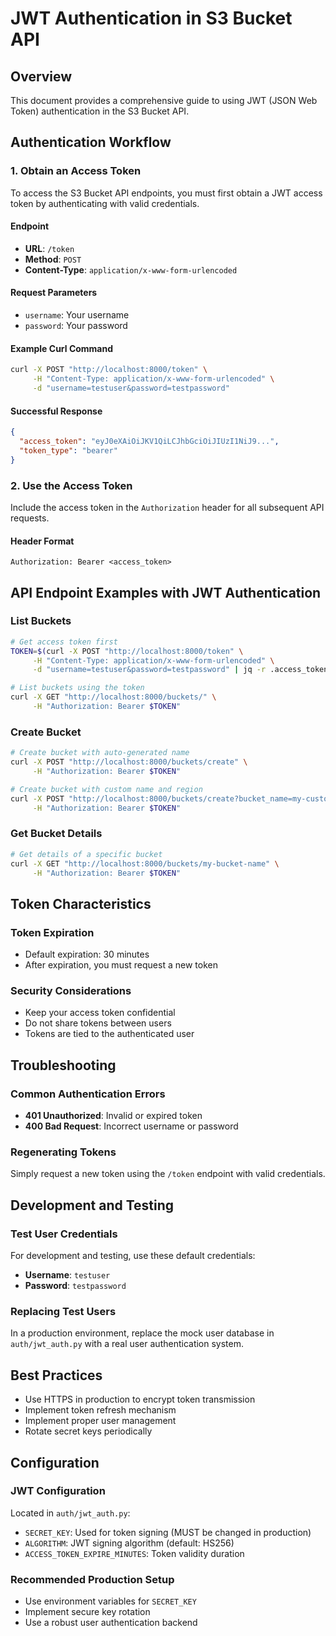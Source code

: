 # JWT Authentication in S3 Bucket API

## Overview
This document provides a comprehensive guide to using JWT (JSON Web Token) authentication in the S3 Bucket API.

## Authentication Workflow

### 1. Obtain an Access Token
To access the S3 Bucket API endpoints, you must first obtain a JWT access token by authenticating with valid credentials.

#### Endpoint
- **URL**: `/token`
- **Method**: `POST`
- **Content-Type**: `application/x-www-form-urlencoded`

#### Request Parameters
- `username`: Your username
- `password`: Your password

#### Example Curl Command
```bash
curl -X POST "http://localhost:8000/token" \
     -H "Content-Type: application/x-www-form-urlencoded" \
     -d "username=testuser&password=testpassword"
```

#### Successful Response
```json
{
  "access_token": "eyJ0eXAiOiJKV1QiLCJhbGciOiJIUzI1NiJ9...",
  "token_type": "bearer"
}
```

### 2. Use the Access Token
Include the access token in the `Authorization` header for all subsequent API requests.

#### Header Format
```
Authorization: Bearer <access_token>
```

## API Endpoint Examples with JWT Authentication

### List Buckets
```bash
# Get access token first
TOKEN=$(curl -X POST "http://localhost:8000/token" \
     -H "Content-Type: application/x-www-form-urlencoded" \
     -d "username=testuser&password=testpassword" | jq -r .access_token)

# List buckets using the token
curl -X GET "http://localhost:8000/buckets/" \
     -H "Authorization: Bearer $TOKEN"
```

### Create Bucket
```bash
# Create bucket with auto-generated name
curl -X POST "http://localhost:8000/buckets/create" \
     -H "Authorization: Bearer $TOKEN"

# Create bucket with custom name and region
curl -X POST "http://localhost:8000/buckets/create?bucket_name=my-custom-bucket&region=us-west-2" \
     -H "Authorization: Bearer $TOKEN"
```

### Get Bucket Details
```bash
# Get details of a specific bucket
curl -X GET "http://localhost:8000/buckets/my-bucket-name" \
     -H "Authorization: Bearer $TOKEN"
```

## Token Characteristics

### Token Expiration
- Default expiration: 30 minutes
- After expiration, you must request a new token

### Security Considerations
- Keep your access token confidential
- Do not share tokens between users
- Tokens are tied to the authenticated user

## Troubleshooting

### Common Authentication Errors
- **401 Unauthorized**: Invalid or expired token
- **400 Bad Request**: Incorrect username or password

### Regenerating Tokens
Simply request a new token using the `/token` endpoint with valid credentials.

## Development and Testing

### Test User Credentials
For development and testing, use these default credentials:
- **Username**: `testuser`
- **Password**: `testpassword`

### Replacing Test Users
In a production environment, replace the mock user database in `auth/jwt_auth.py` with a real user authentication system.

## Best Practices
- Use HTTPS in production to encrypt token transmission
- Implement token refresh mechanism
- Implement proper user management
- Rotate secret keys periodically

## Configuration

### JWT Configuration
Located in `auth/jwt_auth.py`:
- `SECRET_KEY`: Used for token signing (MUST be changed in production)
- `ALGORITHM`: JWT signing algorithm (default: HS256)
- `ACCESS_TOKEN_EXPIRE_MINUTES`: Token validity duration

### Recommended Production Setup
- Use environment variables for `SECRET_KEY`
- Implement secure key rotation
- Use a robust user authentication backend
```
